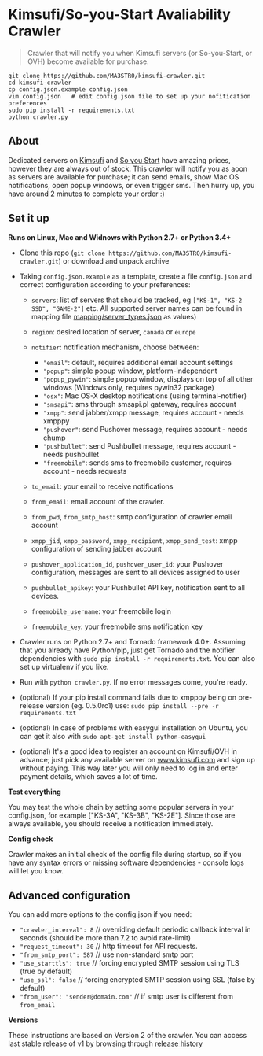 Kimsufi/So-you-Start Avaliability Crawler
============================

> Crawler that will notify you when Kimsufi servers (or So-you-Start, or OVH) become available for purchase.



    git clone https://github.com/MA3STR0/kimsufi-crawler.git
    cd kimsufi-crawler
    cp config.json.example config.json
    vim config.json   # edit config.json file to set up your nofitication preferences
    sudo pip install -r requirements.txt
    python crawler.py

About
-----

Dedicated servers on [Kimsufi](http://www.kimsufi.com) and [So you Start](http://www.soyoustart.com) have amazing prices, however they are always out of stock. This crawler will notify you as aoon as servers are available for purchase; it can send emails, show Mac OS notifications, open popup windows, or even trigger sms. Then hurry up, you have around 2 minutes to complete your order :)


Set it up
---------

**Runs on Linux, Mac and Widnows with Python 2.7+ or Python 3.4+**

- Clone this repo (`git clone https://github.com/MA3STR0/kimsufi-crawler.git`) or download and unpack archive
- Taking `config.json.example` as a template, create a file `config.json` and correct configuration according to your preferences:
  - `servers`: list of servers that should be tracked, eg `["KS-1", "KS-2 SSD", "GAME-2"]` etc. All supported server names can be found in mapping file [mapping/server_types.json](/mapping/server_types.json) as values)

  - `region`: desired location of server, `canada` or `europe`

  - `notifier`: notification mechanism, choose between:
    - `"email"`: default, requires additional email account settings
    - `"popup"`: simple popup window, platform-independent
    - `"popup_pywin"`: simple popup window, displays on top of all other windows (Windows only, requires pywin32 package)
    - `"osx"`: Mac OS-X desktop notifications (using terminal-notifier)
    - `"smsapi"`: sms through smsapi.pl gateway, requires account
    - `"xmpp"`: send jabber/xmpp message, requires account - needs xmpppy
    - `"pushover"`: send Pushover message, requires account - needs chump
    - `"pushbullet"`: send Pushbullet message, requires account - needs pushbullet
    - `"freemobile"`: sends sms to freemobile customer, requires account - needs requests

  - `to_email`: your email to receive notifications
  - `from_email`: email account of the crawler.
  - `from_pwd`, `from_smtp_host`: smtp configuration of crawler email account
  - `xmpp_jid`, `xmpp_password`, `xmpp_recipient`, `xmpp_send_test`: xmpp configuration of sending jabber account
  - `pushover_application_id`, `pushover_user_id`: your Pushover configuration, messages are sent to all devices assigned to user
  - `pushbullet_apikey`: your Pushbullet API key, notification sent to all devices.
  - `freemobile_username`: your freemobile login
  - `freemobile_key`: your freemobile sms notification key

- Crawler runs on Python 2.7+ and Tornado framework 4.0+. Assuming that you already have Python/pip, just get Tornado and the notifier dependencies with `sudo pip install -r requirements.txt`. You can also set up virtualenv if you like.
- Run with `python crawler.py`. If no error messages come, you're ready.
- (optional) If your pip install command fails due to xmpppy being on pre-release version (eg. 0.5.0rc1) use: `sudo pip install --pre -r requirements.txt`
- (optional) In case of problems with easygui installation on Ubuntu, you can get it also with `sudo apt-get install python-easygui`
- (optional) It's a good idea to register an account on Kimsufi/OVH in advance; just pick any available server on www.kimsufi.com and sign up without paying. This way later you will only need to log in and enter payment details, which saves a lot of time.

**Test everything**

You may test the whole chain by setting some popular servers in your
config.json, for example ["KS-3A", "KS-3B", "KS-2E"]. Since those are always
available, you should receive a notification immediately.

**Config check**

Crawler makes an initial check of the config file during startup, so if you have any syntax errors or missing software dependencies - console logs will let you know.


Advanced configuration
----------------------

You can add more options to the config.json if you need:

- `"crawler_interval": 8` // overriding default periodic callback interval in seconds (should be more than 7.2 to avoid rate-limit)
- `"request_timeout": 30` // http timeout for API requests.
- `"from_smtp_port": 587` // use non-standard smtp port
- `"use_starttls": true` // forcing encrypted SMTP session using TLS (true by default)
- `"use_ssl": false` // forcing encrypted SMTP session using SSL (false by default)
- `"from_user": "sender@domain.com"`  // if smtp user is different from `from_email`

**Versions**

These instructions are based on Version 2 of the crawler. You can access last stable release of v1 by browsing through [release history](https://github.com/MA3STR0/kimsufi-crawler/releases)
